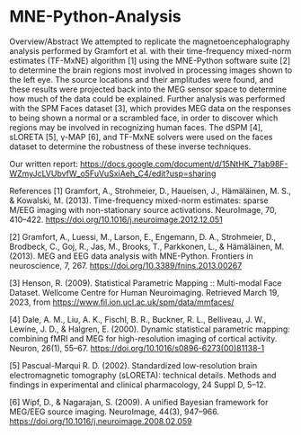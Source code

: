 # MNE-Python-Analysis

Overview/Abstract
We attempted to replicate the magnetoencephalography analysis performed by Gramfort et al. with their time-frequency mixed-norm estimates (TF-MxNE) algorithm [1] using the MNE-Python software suite [2] to determine the brain regions most involved in processing images shown to the left eye. The source locations and their amplitudes were found, and these results were projected back into the MEG sensor space to determine how much of the data could be explained. Further analysis was performed with the SPM Faces dataset [3], which provides MEG data on the responses to being shown a normal or a scrambled face, in order to discover which regions may be involved in recognizing human faces. The dSPM [4], sLORETA [5], γ-MAP [6], and TF-MxNE solvers were used on the faces dataset to determine the robustness of these inverse techniques.



Our written report: https://docs.google.com/document/d/15NtHK_71ab98F-WZmyJcLVUbvfW_o5FuVuSxiAeh_C4/edit?usp=sharing



References
[1] 	Gramfort, A., Strohmeier, D., Haueisen, J., Hämäläinen, M. S., & Kowalski, M. (2013). Time-frequency mixed-norm estimates: sparse M/EEG imaging with non-stationary source activations. NeuroImage, 70, 410–422. https://doi.org/10.1016/j.neuroimage.2012.12.051

[2] Gramfort, A., Luessi, M., Larson, E., Engemann, D. A., Strohmeier, D., Brodbeck, C., Goj, R., Jas, M., Brooks, T., Parkkonen, L., & Hämäläinen, M. (2013). MEG and EEG data analysis with MNE-Python. Frontiers in neuroscience, 7, 267. https://doi.org/10.3389/fnins.2013.00267

[3] Henson, R. (2009). Statistical Parametric Mapping :: Multi-modal Face Dataset. Wellcome Centre for Human Neuroimaging. Retrieved March 19, 2023, from https://www.fil.ion.ucl.ac.uk/spm/data/mmfaces/

[4] Dale, A. M., Liu, A. K., Fischl, B. R., Buckner, R. L., Belliveau, J. W., Lewine, J. D., & Halgren, E. (2000). Dynamic statistical parametric mapping: combining fMRI and MEG for high-resolution imaging of cortical activity. Neuron, 26(1), 55–67. https://doi.org/10.1016/s0896-6273(00)81138-1

[5] Pascual-Marqui R. D. (2002). Standardized low-resolution brain electromagnetic tomography (sLORETA): technical details. Methods and findings in experimental and clinical pharmacology, 24 Suppl D, 5–12.

[6] Wipf, D., & Nagarajan, S. (2009). A unified Bayesian framework for MEG/EEG source imaging. NeuroImage, 44(3), 947–966. https://doi.org/10.1016/j.neuroimage.2008.02.059
